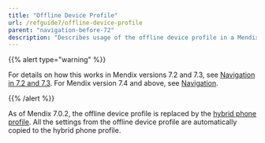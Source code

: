 ```yaml
---
title: "Offline Device Profile"
url: /refguide7/offline-device-profile
parent: "navigation-before-72"
description: "Describes usage of the offline device profile in a Mendix app for Mendix versions 7.0 and 7.1."
---
```


{{% alert type="warning" %}}

For details on how this works in Mendix versions 7.2 and 7.3, see [Navigation in 7.2 and 7.3](navigation-in-72-and-73). For Mendix version 7.4 and above, see [Navigation](navigation).

{{% /alert %}}

As of Mendix 7.0.2, the offline device profile is replaced by the [hybrid phone profile](hybrid-phone-profile). All the settings from the offline device profile are automatically copied to the hybrid phone profile.
